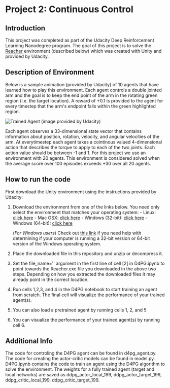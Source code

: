 [//]: # (Image References)

[image1]: https://user-images.githubusercontent.com/10624937/43851024-320ba930-9aff-11e8-8493-ee547c6af349.gif "Trained Agent"
[image2]: https://user-images.githubusercontent.com/10624937/43851646-d899bf20-9b00-11e8-858c-29b5c2c94ccc.png "Crawler"


# Project 2: Continuous Control

## Introduction

This project was completed as part of the Udacity Deep Reinforcement Learning Nanodegree program. The goal of this project is to solve the [Reacher](https://github.com/Unity-Technologies/ml-agents/blob/master/docs/Learning-Environment-Examples.md#reacher) environment (described below) which was created with Unity and provided by Udacity. 

## Description of Environment
Below is a sample animation (provided by Udacity) of 10 agents that have learned how to play this environment. Each agent controls a double jointed arm and the goal is to keep the end point of the arm in the rotating green region (i.e. the target location). A reward of +0.1 is provided to the agent for every timestep that the arm's endpoint falls within the green highlighted region. 

![Trained Agent (image provided by Udacity)][image1]


Each agent observes a 33-dimensional state vector that contains information about position, rotation, velocity, and angular velocities of the arm. At everytimestep each agent takes a cointinous valued 4-dimensional action that describes the torque to apply to each of the two joints. Each action value should be between -1 and 1. For this project we use an environment with 20 agents. This environment is considered solved when the average score over 100 episodes exceeds +30 over all 20 agents. 


## How to run the code
First download the Unity environment using the instructions provided by Udacity:
1. Download the environment from one of the links below.  You need only select the environment that matches your operating system:
        - Linux: [click here](https://s3-us-west-1.amazonaws.com/udacity-drlnd/P2/Reacher/Reacher_Linux.zip)
        - Mac OSX: [click here](https://s3-us-west-1.amazonaws.com/udacity-drlnd/P2/Reacher/Reacher.app.zip)
        - Windows (32-bit): [click here](https://s3-us-west-1.amazonaws.com/udacity-drlnd/P2/Reacher/Reacher_Windows_x86.zip)
        - Windows (64-bit): [click here](https://s3-us-west-1.amazonaws.com/udacity-drlnd/P2/Reacher/Reacher_Windows_x86_64.zip)
    
    (_For Windows users_) Check out [this link](https://support.microsoft.com/en-us/help/827218/how-to-determine-whether-a-computer-is-running-a-32-bit-version-or-64) if you need help with determining if your computer is running a 32-bit version or 64-bit version of the Windows operating system.
2. Place the downloaded file in this repository and unzip or decompress it. 
3. Set the file_name='' argument in the first line of cell [2] in D4PG.ipynb to point towards the Reacher.exe file you downloaded in the above two steps. Depending on how you extracted the downloaded files it may already point in the correct location. 
4. Run cells 1,2,3, and 4 in the D4PG notebook to start training an agent from scratch. The final cell will visualize the performance of your trained agent(s).
5. You can also load a pretrained agent by running cells 1, 2, and 5
6. You can visualize the performance of your trained agent(s) by running cell 6.

## Additional Info
The code for controling the D4PG agent can be found in d4pg_agent.py. The code for creating the actor-critic models can be found in model.py. D4PG.ipynb contains the code to train an agent using the D4PG algorithm to solve the environment. The weights for a fully trained agent (target and local networks) are saved as ddpg_actor_local_199, ddpg_actor_target_199, ddpg_critic_local_199, ddpg_critic_target_199.